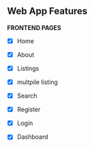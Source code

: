 ## Web App Features
**FRONTEND PAGES**

- [x] 
   Home

- [x]  About
- [x]  Listings
- [x]  multpile listing 
- [x]  Search
- [x]  Register
- [x]  Login
- [x]  Dashboard 

